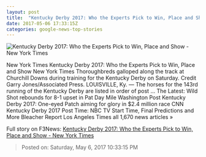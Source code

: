 ```yaml
---
layout: post
title:  "Kentucky Derby 2017: Who the Experts Pick to Win, Place and Show - New York Times"
date: 2017-05-06 17:33:15Z
categories: google-news-top-stories
---
```


![Kentucky Derby 2017: Who the Experts Pick to Win, Place and Show - New York Times](https://static01.nyt.com/images/2017/05/06/sports/tapwrit/tapwrit-facebookJumbo-v2.jpg)

New York Times Kentucky Derby 2017: Who the Experts Pick to Win, Place and Show New York Times Thoroughbreds galloped along the track at Churchill Downs during training for the Kentucky Derby on Saturday. Credit Garry Jones/Associated Press. LOUISVILLE, Ky. — The horses for the 143rd running of the Kentucky Derby are listed in order of post ... The Latest: Wild Shot rebounds for 8-1 upset in Pat Day Mile Washington Post Kentucky Derby 2017: One-eyed Patch aiming for glory in $2.4 million race CNN Kentucky Derby 2017 Post Time: NBC TV Start Time, Final Predictions and More Bleacher Report Los Angeles Times all 1,670 news articles »


Full story on F3News: [Kentucky Derby 2017: Who the Experts Pick to Win, Place and Show - New York Times](http://www.f3nws.com/n/DZfK2G)

> Posted on: Saturday, May 6, 2017 10:33:15 PM
